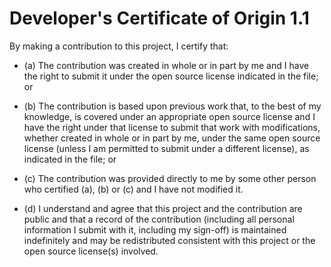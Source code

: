# Developer's Certificate of Origin 1.1

By making a contribution to this project, I certify that:

* (a) The contribution was created in whole or in part by me and I
    have the right to submit it under the open source license
    indicated in the file; or

* (b) The contribution is based upon previous work that, to the best
    of my knowledge, is covered under an appropriate open source
    license and I have the right under that license to submit that
    work with modifications, whether created in whole or in part
    by me, under the same open source license (unless I am
    permitted to submit under a different license), as indicated
    in the file; or

* (c) The contribution was provided directly to me by some other
    person who certified (a), (b) or (c) and I have not modified
    it.

* (d) I understand and agree that this project and the contribution
    are public and that a record of the contribution (including all
    personal information I submit with it, including my sign-off) is
    maintained indefinitely and may be redistributed consistent with
    this project or the open source license(s) involved.